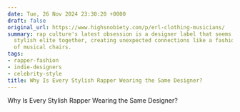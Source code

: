 ```yaml
---
date: Tue, 26 Nov 2024 23:30:20 +0000
draft: false
original_url: https://www.highsnobiety.com/p/erl-clothing-musicians/
summary: rap culture's latest obsession is a designer label that seems to bring the
  stylish elite together, creating unexpected connections like a fashionable game
  of musical chairs.
tags:
- rapper-fashion
- indie-designers
- celebrity-style
title: Why Is Every Stylish Rapper Wearing the Same Designer?
---
```


Why Is Every Stylish Rapper Wearing the Same Designer?